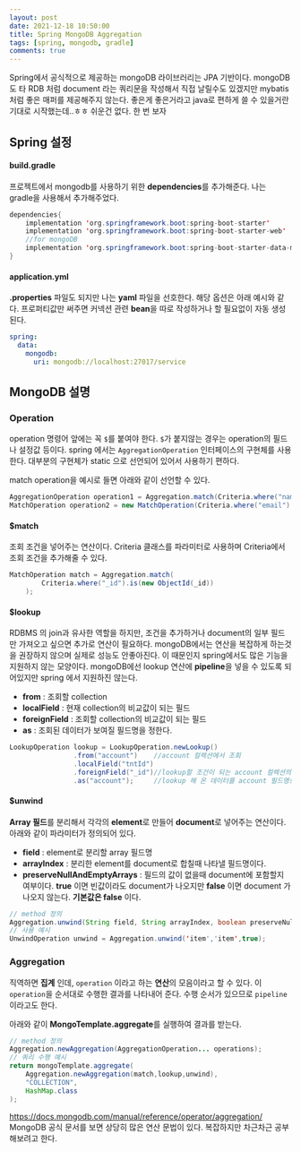 ```yaml
---
layout: post
date: 2021-12-18 10:50:00
title: Spring MongoDB Aggregation
tags: [spring, mongodb, gradle]
comments: true
---
```


Spring에서 공식적으로 제공하는 mongoDB 라이브러리는 JPA 기반이다.
mongoDB도 타 RDB 처럼 document 라는 쿼리문을 작성해서 직접 날릴수도 있겠지만 mybatis 처럼 좋은 매퍼를 제공해주지 않는다.
좋은게 좋은거라고 java로 편하게 쓸 수 있을거란 기대로 시작했는데..ㅎㅎ 쉬운건 없다.
한 번 보자

## Spring 설정

#### build.gradle
프로젝트에서 mongodb를 사용하기 위한 **dependencies**를 추가해준다. 나는 gradle을 사용해서 추가해주었다.
~~~ java
dependencies{
    implementation 'org.springframework.boot:spring-boot-starter'
    implementation 'org.springframework.boot:spring-boot-starter-web'
    //for mongoDB
	implementation 'org.springframework.boot:spring-boot-starter-data-mongodb'
}
~~~

#### application.yml
**.properties** 파일도 되지만 나는 **yaml** 파일을 선호한다. 해당 옵션은 아래 예시와 같다.
프로퍼티값만 써주면 커넥션 관련 **bean**을 따로 작성하거나 할 필요없이 자동 생성된다.
~~~ yaml
spring:
  data:
    mongodb:
      uri: mongodb://localhost:27017/service
~~~



## MongoDB 설명

### Operation
operation 명령어 앞에는 꼭 `$`를 붙여야 한다. `$`가 붙지않는 경우는 operation의 필드나 설정값 등이다.
spring 에서는 `AggregationOperation` 인터페이스의 구현체를 사용한다. 대부분의 구현체가 static 으로 선언되어 있어서 사용하기 편하다. 

match operation을 예시로 들면 아래와 같이 선언할 수 있다.
~~~ java
AggregationOperation operation1 = Aggregation.match(Criteria.where("name").is("test"));
MatchOperation operation2 = new MatchOperation(Criteria.where("email").is(email));
~~~


#### $match
조회 조건을 넣어주는 연산이다.
Criteria 클래스를 파라미터로 사용하며 Criteria에서 조회 조건을 추가해줄 수 있다.
~~~ java
MatchOperation match = Aggregation.match(
		Criteria.where("_id").is(new ObjectId(_id))
	);
~~~

#### $lookup
RDBMS 의 join과 유사한 역할을 하지만, 조건을 추가하거나 document의 일부 필드만 가져오고 싶으면 추가로 연산이 필요하다. mongoDB에서는 연산을 복잡하게 하는것을 권장하지 않으며 실제로 성능도 안좋아진다. 이 때문인지 spring에서도 많은 기능을 지원하지 않는 모양이다. mongoDB에선 lookup 연산에 **pipeline**을 넣을 수 있도록 되어있지만 spring 에서 지원하진 않는다.
- **from** : 조회할 collection
- **localField** : 현재 collection의 비교값이 되는 필드
- **foreignField** : 조회할 collection의 비교값이 되는 필드
- **as** : 조회된 데이터가 보여질 필드명을 정한다.

~~~ java
LookupOperation lookup = LookupOperation.newLookup()
                .from("account")	//account 컬렉션에서 조회
                .localField("tntId")
                .foreignField("_id")//lookup할 조건이 되는 account 컬렉션의 필드명
                .as("account");		//lookup 해 온 데이터를 account 필드명로 보여준다.
~~~

#### $unwind
**Array 필드**를 분리해서 각각의 **element**로 만들어 **document**로 넣어주는 연산이다. 
아래와 같이 파라미터가 정의되어 있다.
- **field** : element로 분리할 array 필드명
- **arrayIndex** : 분리한 element를 document로 합칠때 나타낼 필드명이다.
- **preserveNullAndEmptyArrays** : 필드의 값이 없을때 document에 포함할지 여부이다. **true** 이면 빈값이라도 document가 나오지만 **false** 이면 document 가 나오지 않는다.
**기본값은 false** 이다.
~~~ java
// method 정의
Aggregation.unwind(String field, String arrayIndex, boolean preserveNullAndEmptyArrays);
// 사용 예시
UnwindOperation unwind = Aggregation.unwind('item','item',true);
~~~

### Aggregation
직역하면 **집계** 인데, `operation` 이라고 하는 **연산**의 모음이라고 할 수 있다. 이 `operation`을 순서대로 수행한 결과를 나타내어 준다. 수행 순서가 있으므로 `pipeline` 이라고도 한다.

아래와 같이 **MongoTemplate.aggregate**를 실행하여 결과를 받는다.
~~~ java
// method 정의
Aggregation.newAggregation(AggregationOperation... operations);
// 쿼리 수행 예시
return mongoTemplate.aggregate(
	Aggregation.newAggregation(match,lookup,unwind),
	"COLLECTION",
	HashMap.class
);
~~~

https://docs.mongodb.com/manual/reference/operator/aggregation/   
MongoDB 공식 문서를 보면 상당히 많은 연산 문법이 있다.
복잡하지만 차근차근 공부해보려고 한다.